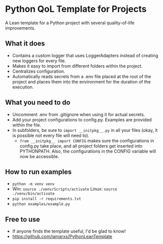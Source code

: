 # Python QoL Template for Projects

A Lean template for a Python project with several quality-of-life improvements.

## What it does

- Contains a custom logger that uses LoggerAdapters instead of creating new loggers for every file.
- Makes it easy to import from different folders within the project.
- Centralizes configuration.
- Automatically reads secrets from a .env file placed at the root of the project and places them into the environment for the duration of the execution.

## What you need to do

- Uncomment .env from .gitignore when using it for actual secrets.
- Add your project configurations to config.py. Examples are provided within the file.
- In subfolders, be sure to `import __initpkg__.py` in all your files (okay, it is possible not every file will need to).
  - `from __initpkg__ import CONFIG` makes sure the configurations in config.py take place, and all project folders get inserted into PYTHONPATH. Also, the configurations in the CONFIG variable will now be accessible.

## How to run examples

- `python -m venv venv`
- Win: `source ./venv/Scripts/activate` Linux: `source ./venv/bin/activate`
- `pip install -r requirements.txt`
- `python examples/example.py`

## Free to use

- If anyone finds the template useful, I'd be glad to know!
- <https://github.com/iamarxs/PythonLeanTemplate>
